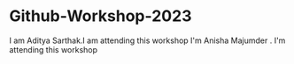 # Github-Workshop-2023
I am Aditya Sarthak.I am attending this workshop
I'm Anisha Majumder . I'm attending this workshop

